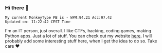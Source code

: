 ### Hi there 👋
<!-- PB START -->
```
My current MonkeyType PB is - WPM:94.21 Acc:97.42
Updated on: 11:22:42 CEST Time
```
<!-- PB END -->
I'm an IT person, just overall. I like CTFs, hacking, coding games, making Python apps. Just a lot of stuff.
You can check out my website [here](https://skill3472.github.io/).
I will probably add some interesting stuff here, when I get the idea to do so. Take care ❤️
